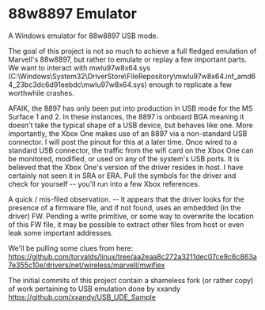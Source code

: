 # 88w8897 Emulator
A Windows emulator for 88w8897 USB mode.

The goal of this project is not so much to achieve a full fledged emulation of Marvell's 88w8897, but rather to emulate or replay a few important parts. We want to interact with mwlu97w8x64.sys (C:\Windows\System32\DriverStore\FileRepository\mwlu97w8x64.inf_amd64_23bc3dc6d91eebdc\mwlu97w8x64.sys) enough to replicate a few worthwhile crashes. 

AFAIK, the 8897 has only been put into production in USB mode for the MS Surface 1 and 2. In these instances, the 8897 is onboard BGA meaning it doesn't take the typical shape of a USB device, but behaves like one. More importantly, the Xbox One makes use of an 8897 via a non-standard USB connector. I will post the pinout for this at a later time. Once wired to a standard USB connector, the traffic from the wifi card on the Xbox One can be monitored, modified, or used on any of the system's USB ports. It is believed that the Xbox One's version of the driver resides in host. I have certainly not seen it in SRA or ERA. Pull the symbols for the driver and check for yourself -- you'll run into a few Xbox references.

A quick / mis-filed observation.
-- It appears that the driver looks for the presence of a firmware file, and if not found, uses an embedded (in the driver) FW. Pending a write primitive, or some way to overwrite the location of this FW file, it may be possible to extract other files from host or even leak some important addresses.

We'll be pulling some clues from here: https://github.com/torvalds/linux/tree/aa2eaa8c272a3211dec07ce9c6c863a7e355c10e/drivers/net/wireless/marvell/mwifiex

The initial commits of this project contain a shameless fork (or rather copy) of work pertaining to USB emulation done by xxandy
https://github.com/xxandy/USB_UDE_Sample
